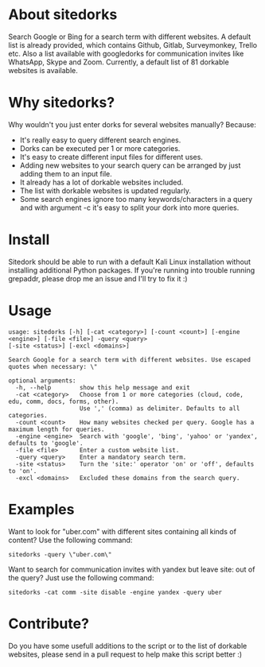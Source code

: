 # About sitedorks
Search Google or Bing for a search term with different websites. A default list is already provided, which contains Github, Gitlab, Surveymonkey, Trello etc. Also a list available with googledorks for communication invites like WhatsApp, Skype and Zoom. Currently, a default list of 81 dorkable websites is available.

# Why sitedorks?
Why wouldn't you just enter dorks for several websites manually? Because:
* It's really easy to query different search engines.
* Dorks can be executed per 1 or more categories.
* It's easy to create different input files for different uses.
* Adding new websites to your search query can be arranged by just adding them to an input file.
* It already has a lot of dorkable websites included.
* The list with dorkable websites is updated regularly.
* Some search engines ignore too many keywords/characters in a query and with argument -c it's easy to split your dork into more queries.

# Install
Sitedork should be able to run with a default Kali Linux installation without installing additional Python packages. If you're running into trouble running grepaddr, please drop me an issue and I'll try to fix it :)

# Usage
```
usage: sitedorks [-h] [-cat <category>] [-count <count>] [-engine <engine>] [-file <file>] -query <query> 
[-site <status>] [-excl <domains>]

Search Google for a search term with different websites. Use escaped quotes when necessary: \"

optional arguments:
  -h, --help        show this help message and exit
  -cat <category>   Choose from 1 or more categories (cloud, code, edu, comm, docs, forms, other).
                    Use ',' (comma) as delimiter. Defaults to all categories.
  -count <count>    How many websites checked per query. Google has a maximum length for queries.
  -engine <engine>  Search with 'google', 'bing', 'yahoo' or 'yandex', defaults to 'google'.
  -file <file>      Enter a custom website list.
  -query <query>    Enter a mandatory search term.
  -site <status>    Turn the 'site:' operator 'on' or 'off', defaults to 'on'.
  -excl <domains>   Excluded these domains from the search query.
```
# Examples
Want to look for "uber.com" with different sites containing all kinds of content? Use the following command:
```
sitedorks -query \"uber.com\"
```
Want to search for communication invites with yandex but leave site: out of the query? Just use the following command:
```
sitedorks -cat comm -site disable -engine yandex -query uber
```
# Contribute?
Do you have some usefull additions to the script or to the list of dorkable websites, please send in a pull request to help make this script better :)

